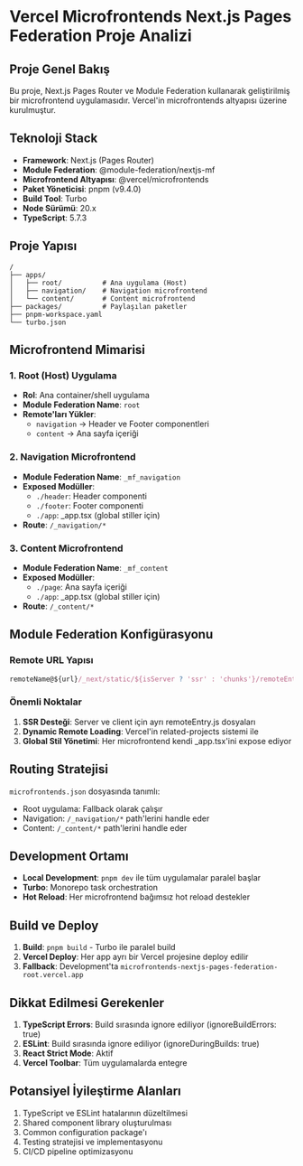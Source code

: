 # Vercel Microfrontends Next.js Pages Federation Proje Analizi

## Proje Genel Bakış

Bu proje, Next.js Pages Router ve Module Federation kullanarak geliştirilmiş bir microfrontend uygulamasıdır. Vercel'in microfrontends altyapısı üzerine kurulmuştur.

## Teknoloji Stack

- **Framework**: Next.js (Pages Router)
- **Module Federation**: @module-federation/nextjs-mf
- **Microfrontend Altyapısı**: @vercel/microfrontends
- **Paket Yöneticisi**: pnpm (v9.4.0)
- **Build Tool**: Turbo
- **Node Sürümü**: 20.x
- **TypeScript**: 5.7.3

## Proje Yapısı

```
/
├── apps/
│   ├── root/          # Ana uygulama (Host)
│   ├── navigation/    # Navigation microfrontend
│   └── content/       # Content microfrontend
├── packages/          # Paylaşılan paketler
├── pnpm-workspace.yaml
└── turbo.json
```

## Microfrontend Mimarisi

### 1. Root (Host) Uygulama
- **Rol**: Ana container/shell uygulama
- **Module Federation Name**: `root`
- **Remote'ları Yükler**: 
  - `navigation` → Header ve Footer componentleri
  - `content` → Ana sayfa içeriği

### 2. Navigation Microfrontend
- **Module Federation Name**: `_mf_navigation`
- **Exposed Modüller**:
  - `./header`: Header componenti
  - `./footer`: Footer componenti
  - `./app`: _app.tsx (global stiller için)
- **Route**: `/_navigation/*`

### 3. Content Microfrontend
- **Module Federation Name**: `_mf_content`
- **Exposed Modüller**:
  - `./page`: Ana sayfa içeriği
  - `./app`: _app.tsx (global stiller için)
- **Route**: `/_content/*`

## Module Federation Konfigürasyonu

### Remote URL Yapısı
```javascript
remoteName@${url}/_next/static/${isServer ? 'ssr' : 'chunks'}/remoteEntry.js
```

### Önemli Noktalar
1. **SSR Desteği**: Server ve client için ayrı remoteEntry.js dosyaları
2. **Dynamic Remote Loading**: Vercel'in related-projects sistemi ile
3. **Global Stil Yönetimi**: Her microfrontend kendi _app.tsx'ini expose ediyor

## Routing Stratejisi

`microfrontends.json` dosyasında tanımlı:
- Root uygulama: Fallback olarak çalışır
- Navigation: `/_navigation/*` path'lerini handle eder
- Content: `/_content/*` path'lerini handle eder

## Development Ortamı

- **Local Development**: `pnpm dev` ile tüm uygulamalar paralel başlar
- **Turbo**: Monorepo task orchestration
- **Hot Reload**: Her microfrontend bağımsız hot reload destekler

## Build ve Deploy

1. **Build**: `pnpm build` - Turbo ile paralel build
2. **Vercel Deploy**: Her app ayrı bir Vercel projesine deploy edilir
3. **Fallback**: Development'ta `microfrontends-nextjs-pages-federation-root.vercel.app`

## Dikkat Edilmesi Gerekenler

1. **TypeScript Errors**: Build sırasında ignore ediliyor (ignoreBuildErrors: true)
2. **ESLint**: Build sırasında ignore ediliyor (ignoreDuringBuilds: true)
3. **React Strict Mode**: Aktif
4. **Vercel Toolbar**: Tüm uygulamalarda entegre

## Potansiyel İyileştirme Alanları

1. TypeScript ve ESLint hatalarının düzeltilmesi
2. Shared component library oluşturulması
3. Common configuration package'ı
4. Testing stratejisi ve implementasyonu
5. CI/CD pipeline optimizasyonu